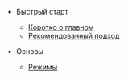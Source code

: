 - Быстрый старт
  - [Коротко о главном](home.md)
  - [Рекомендованный подход](use-cases/recommended-approach.md)

- Основы
  - [Режимы](features/modes.md)